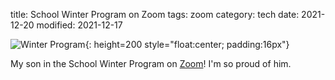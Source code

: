 title:  School Winter Program on Zoom
tags: zoom 
category: tech
date: 2021-12-20
modified: 2021-12-17

![Winter Program]({static}/images/2021/IMG_0107.jpeg){: height=200 style="float:center; padding:16px"}

My son in the School Winter Program on [Zoom](https://zoom.us)!  I'm so proud of him.
